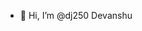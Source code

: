 - 👋 Hi, I’m @dj250 Devanshu

<!---
dj250/dj250 is a ✨ special ✨ repository because its `README.md` (this file) appears on your GitHub profile.
You can click the Preview link to take a look at your changes.
--->

